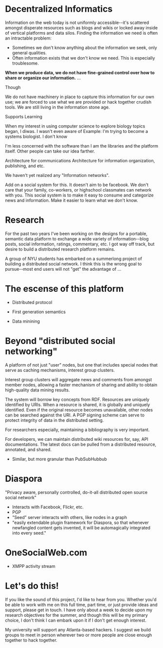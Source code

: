 Decentralized Informatics
=========================

Information on the web today is not uniformly accessible--it's scattered amongst disperate resources such as blogs and wikis or locked away inside of vertical platforms and data silos. Finding the information we need is often an intractable problem: 

* Sometimes we don't know anything about the information we seek, only general qualities. 
* Often information exists that we don't know we need. This is especially troublesome. 







**When we produce data, we do not have fine-grained control over how to share or organize our information.** ...

Though


We do not have machinery in place to capture this information for our own use; we are forced to use what we are provided or hack together crudish tools. We are still living in the information stone age. 

Supports Learning

When my interest in using computer science to explore biology topics began, I diwas. I wasn't even aware of Example: I'm trying to become a systems biologist. I don't know  





I'm less concerned with the software than I am the libraries and the platform itself. Other people can take our idea farther.

Architecture for communications
Architecture for information organization, publishing, and etc.


We haven't yet realized any "Information networks".

Add on a social system for this. It doesn't aim to be facebook. We don't care that your family, co-workers, or highschool classmates can network with you. This social system is to make it easy to consume and categorize news and information. Make it easier to learn what we don't know. 

Research
========

For the past two years I've been working on the designs for a portable, semantic data platform to exchange a wide variety of information--blog posts, social information, ratings, commentary, etc. I got way off track, but desire to build a distributed research platform remains. 

A group of NYU students has embarked on a summerlong project of building a distributed social network. I think this is the wrong goal to pursue--most end users will not "get" the advantage of ...

The escense of this platform
============================

* Distributed protocol

* First generation semantics

* Data minining

Beyond "distributed social networking"
======================================

A platform of not just "user" nodes, but one that includes special nodes that serve as caching mechanisms, interest group clusters.

Interest group clusters will aggregate news and comments from amongst member nodes, allowing a faster mechanism of sharing and ability to obtain high-quality data mining results. 

The system will borrow key concepts from RDF. Resources are uniquely identified by URIs. When a resource is shared, it is globally and uniquely identified. Even if the original resource becomes unavailable, other nodes can be searched against the URI. A PGP signing scheme can serve to protect integrity of data in the distributed setting. 

For researchers especially, maintaining a bibliography is very important. 

For developers, we can maintain distributed wiki resources for, say, API documentations. The latest docs can be pulled from a distributed resource, annotated, and shared. 


* Similar, but more granular than PubSubHubbub


Diaspora
========

"Privacy aware, personally controlled, do-it-all distributed open source social network"

* Interacts with Facebook, Flickr, etc. 
* PGP
* "Seed" server interacts with others, like nodes in a graph
* "easily extendable plugin framework for Diaspora, so that whenever newfangled content gets invented, it will be automagically integrated into every seed."

OneSocialWeb.com
================
* XMPP activity stream


Let's do this!
==============

If you like the sound of this project, I'd like to hear from you. Whether you'd be able to work with me on this full time, part time, or just provide ideas and support, please get in touch. I have only about a week to decide upon my research objectives for the summer, and though this will be my primary choice, I don't think I can embark upon it if I don't get enough interest. 

My university will support any Atlanta-based hackers. I suggest we build groups to meet in person wherever two or more people are close enough together to hack together. 
